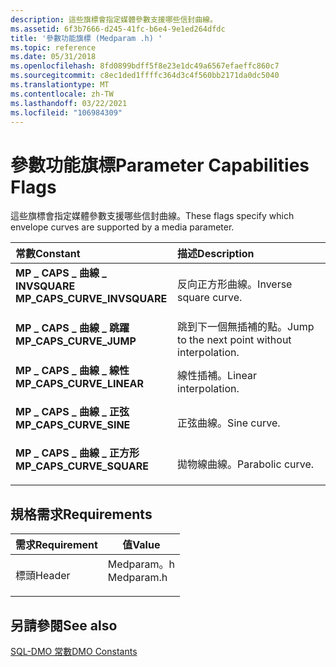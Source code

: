 ```yaml
---
description: 這些旗標會指定媒體參數支援哪些信封曲線。
ms.assetid: 6f3b7666-d245-41fc-b6e4-9e1ed264dfdc
title: '參數功能旗標 (Medparam .h) '
ms.topic: reference
ms.date: 05/31/2018
ms.openlocfilehash: 8fd0899bdff5f8e23e1dc49a6567efaeffc860c7
ms.sourcegitcommit: c8ec1ded1ffffc364d3c4f560bb2171da0dc5040
ms.translationtype: MT
ms.contentlocale: zh-TW
ms.lasthandoff: 03/22/2021
ms.locfileid: "106984309"
---
```

# <a name="parameter-capabilities-flags"></a><span data-ttu-id="c422f-103">參數功能旗標</span><span class="sxs-lookup"><span data-stu-id="c422f-103">Parameter Capabilities Flags</span></span>

<span data-ttu-id="c422f-104">這些旗標會指定媒體參數支援哪些信封曲線。</span><span class="sxs-lookup"><span data-stu-id="c422f-104">These flags specify which envelope curves are supported by a media parameter.</span></span>



| <span data-ttu-id="c422f-105">常數</span><span class="sxs-lookup"><span data-stu-id="c422f-105">Constant</span></span>                                                                                                                                                                                      | <span data-ttu-id="c422f-106">描述</span><span class="sxs-lookup"><span data-stu-id="c422f-106">Description</span></span>                                              |
|:----------------------------------------------------------------------------------------------------------------------------------------------------------------------------------------------|:---------------------------------------------------------|
| <span id="MP_CAPS_CURVE_INVSQUARE"></span><span id="mp_caps_curve_invsquare"></span><dl> <span data-ttu-id="c422f-107"><dt>**MP \_ CAPS \_ 曲線 \_ INVSQUARE**</dt></span><span class="sxs-lookup"><span data-stu-id="c422f-107"><dt>**MP\_CAPS\_CURVE\_INVSQUARE**</dt></span></span> </dl> | <span data-ttu-id="c422f-108">反向正方形曲線。</span><span class="sxs-lookup"><span data-stu-id="c422f-108">Inverse square curve.</span></span><br/>                         |
| <span id="MP_CAPS_CURVE_JUMP"></span><span id="mp_caps_curve_jump"></span><dl> <span data-ttu-id="c422f-109"><dt>**MP \_ CAPS \_ 曲線 \_ 跳躍**</dt></span><span class="sxs-lookup"><span data-stu-id="c422f-109"><dt>**MP\_CAPS\_CURVE\_JUMP**</dt></span></span> </dl>                | <span data-ttu-id="c422f-110">跳到下一個無插補的點。</span><span class="sxs-lookup"><span data-stu-id="c422f-110">Jump to the next point without interpolation.</span></span><br/> |
| <span id="MP_CAPS_CURVE_LINEAR"></span><span id="mp_caps_curve_linear"></span><dl> <span data-ttu-id="c422f-111"><dt>**MP \_ CAPS \_ 曲線 \_ 線性**</dt></span><span class="sxs-lookup"><span data-stu-id="c422f-111"><dt>**MP\_CAPS\_CURVE\_LINEAR**</dt></span></span> </dl>          | <span data-ttu-id="c422f-112">線性插補。</span><span class="sxs-lookup"><span data-stu-id="c422f-112">Linear interpolation.</span></span><br/>                         |
| <span id="MP_CAPS_CURVE_SINE"></span><span id="mp_caps_curve_sine"></span><dl> <span data-ttu-id="c422f-113"><dt>**MP \_ CAPS \_ 曲線 \_ 正弦**</dt></span><span class="sxs-lookup"><span data-stu-id="c422f-113"><dt>**MP\_CAPS\_CURVE\_SINE**</dt></span></span> </dl>                | <span data-ttu-id="c422f-114">正弦曲線。</span><span class="sxs-lookup"><span data-stu-id="c422f-114">Sine curve.</span></span><br/>                                   |
| <span id="MP_CAPS_CURVE_SQUARE"></span><span id="mp_caps_curve_square"></span><dl> <span data-ttu-id="c422f-115"><dt>**MP \_ CAPS \_ 曲線 \_ 正方形**</dt></span><span class="sxs-lookup"><span data-stu-id="c422f-115"><dt>**MP\_CAPS\_CURVE\_SQUARE**</dt></span></span> </dl>          | <span data-ttu-id="c422f-116">拋物線曲線。</span><span class="sxs-lookup"><span data-stu-id="c422f-116">Parabolic curve.</span></span><br/>                              |



## <a name="requirements"></a><span data-ttu-id="c422f-117">規格需求</span><span class="sxs-lookup"><span data-stu-id="c422f-117">Requirements</span></span>



| <span data-ttu-id="c422f-118">需求</span><span class="sxs-lookup"><span data-stu-id="c422f-118">Requirement</span></span> | <span data-ttu-id="c422f-119">值</span><span class="sxs-lookup"><span data-stu-id="c422f-119">Value</span></span> |
|-------------------|---------------------------------------------------------------------------------------|
| <span data-ttu-id="c422f-120">標頭</span><span class="sxs-lookup"><span data-stu-id="c422f-120">Header</span></span><br/> | <dl> <span data-ttu-id="c422f-121"><dt>Medparam。h</dt></span><span class="sxs-lookup"><span data-stu-id="c422f-121"><dt>Medparam.h</dt></span></span> </dl> |



## <a name="see-also"></a><span data-ttu-id="c422f-122">另請參閱</span><span class="sxs-lookup"><span data-stu-id="c422f-122">See also</span></span>

<dl> <dt>

[<span data-ttu-id="c422f-123">SQL-DMO 常數</span><span class="sxs-lookup"><span data-stu-id="c422f-123">DMO Constants</span></span>](dmo-constants.md)
</dt> </dl>

 

 




